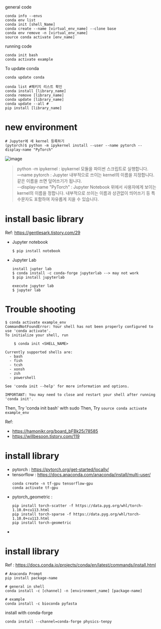 general code
```
conda info --envs
conda env list
conda init [shell_Name]
conda create --name [virtual_env_name] --clone base
conda env remove -n [virtual_env_name]
source conda activate [env_name]
```

running code
```
conda init bash
conda activate example
```

To update conda
```
conda update conda
```

```
conda list #패키지 리스트 확인
conda install [library_name]
conda remove [library_name]
conda update [library_name]
conda update --all #
pip install [library_name]
```
# new environment
```
# Jupyter에 새 kernel 등록하기
(pytorch)$ python -m ipykernel install --user --name pytorch --display-name "PyTorch"
```
![image](https://user-images.githubusercontent.com/48517782/143440794-56d4a630-762c-44ef-a65d-b3b16c377a2e.png)
> python -m ipykernel : ipykernel 모듈을 파이썬 스크립트로 실행합니다.  
> —name pytorch : Jupyter 내부적으로 쓰이는 kernel의 이름을 지정합니다. 같은 이름을 쓰면 덮어쓰기가 됩니다.  
> --display-name "PyTorch" : Jupyter Notebook 위에서 사용자에게 보이는 kernel의 이름을 정합니다. 내부적으로 쓰이는 이름과 상관없이 띄어쓰기 등 특수문자도 포함하여 자유롭게 지을 수 있습니다.  

# install basic library
Ref: https://gentlesark.tistory.com/29
- Jupyter notebook
	```
	$ pip install notebook
	```
- Jupyter Lab
	```
	install jupter lab
	$ conda install -c conda-forge jupyterlab --> may not work
	$ pip install jupyterlab
	
	execute jupyter lab
	$ jupyter lab
	```

# Trouble shooting
```
$ conda activate example_env
CommandNotFoundError: Your shell has not been properly configured to use 'conda activate'.
To initialize your shell, run

    $ conda init <SHELL_NAME>

Currently supported shells are:
  - bash
  - fish
  - tcsh
  - xonsh
  - zsh
  - powershell

See 'conda init --help' for more information and options.

IMPORTANT: You may need to close and restart your shell after running 'conda init'.
```
Then, Try 'conda init bash' with sudo
Then, Try `source conda activate example_env`

Ref:
- https://hamonikr.org/board_bFBk25/78585
- https://willbesoon.tistory.com/119
# install library
- pytorch : https://pytorch.org/get-started/locally/  
- tensorflow : https://docs.anaconda.com/anaconda/install/multi-user/  
	```
	conda create -n tf-gpu tensorflow-gpu
	conda activate tf-gpu
	```
- pytorch_geometric : 
	```
	pip install torch-scatter -f https://data.pyg.org/whl/torch-1.10.0+cu113.html
	pip install torch-sparse -f https://data.pyg.org/whl/torch-1.10.0+cu113.html
	pip install torch-geometric
	```
- 
# install library
Ref : https://docs.conda.io/projects/conda/en/latest/commands/install.html
```
# Anaconda Prompt
pip install package-name

# general in shell
conda install -c [channel] -n [environment_name] [package-name]

# example
conda install -c bioconda pyfasta
```
install with conda-forge
```
conda install --channel=conda-forge physics-tenpy
```
